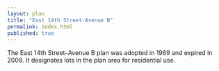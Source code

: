 ```yaml
---
layout: plan
title: "East 14th Street-Avenue B"
permalink: index.html
published: true
---
```


The East 14th Street–Avenue B plan was adopted in 1969 and expired in 2009. It designates lots in the plan area for residential use.